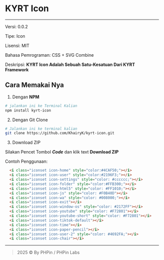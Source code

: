 # KYRT Icon
---
Versi: 0.0.2

Tipe: Icon

Lisensi: MIT

Bahasa Pemrograman: CSS + SVG Combine

Deskripsi: **KYRT Icon Adalah Sebuah Satu-Kesatuan Dari KYRT Framework**

## Cara Memakai Nya
1. Dengan **NPM**
```bash
# jalankan ini ke Terminal Kalian
npm install kyrt-icon
```

2. Dengan Git Clone
```bash
# Jalankan ini ke terminal kalian
git clone https://github.com/KhairyK/kyrt-icon.git
```

3. Download ZIP

Silakan Pencet Tombol ***Code*** dan klik text **Download ZIP**

Contoh Penggunaan:
```html
  <i class="iconset icon-home" style="color:#4CAF50;"></i>
  <i class="iconset icon-user" style="color:#2196F3;"></i>
  <i class="iconset icon-settings" style="color: #cccccc;"></i>
  <i class="iconset icon-folder" style="color:#FFB300;"></i>
  <i class="iconset icon-html5" style="color: #FF1010;"></i>
  <i class="iconset icon-js" style="color: #F0B40D"></i>
  <i class="iconset icon-wa" style="color: #008000;"></i>
  <i class="iconset icon-exit"></i>
  <i class="iconset icon-window-os" style="color: #2172FF"></i>
  <i class="iconset icon-youtube" style="color: #F72801"></i>
  <i class="iconset icon-youtube-short" style="color: #F72801"></i>
  <i class="iconset icon-tiktok-default"></i>
  <i class="iconset icon-time"></i>
  <i class="iconset icon-paper-pencil"></i>
  <i class="iconset icon-user-2" style="color: #4692FA;"></i>
  <i class="iconset icon-chair"></i>
```

---

>  2025 © By PHPin / PHPin Labs
